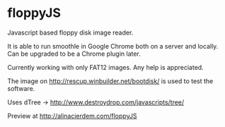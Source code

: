 floppyJS
========

Javascript based floppy disk image reader.

It is able to run smoothle in Google Chrome both on a server and locally. Can be upgraded to be a Chrome plugin later.

Currently working with only FAT12 images. Any help is appreciated.

The image on http://rescup.winbuilder.net/bootdisk/ is used to test the software.

Uses dTree -> http://www.destroydrop.com/javascripts/tree/

Preview at http://alinacierdem.com/floppyJS
